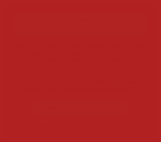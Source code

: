 <!DOCTYPE html>
<html lang="pt-BR">
<head>
  <meta charset="UTF-8" />
  <meta name="viewport" content="width=device-width, initial-scale=1.0"/>
  <title>Para Minha Criança ❤️</title>
  <link href="https://fonts.googleapis.com/css2?family=Montserrat&display=swap" rel="stylesheet">
  <style>
    html, body {
      margin: 0;
      padding: 0;
      height: 100%;
      background: #b22222;
      overflow: hidden;
      font-family: 'Montserrat', sans-serif;
    }

    canvas {
      position: fixed;
      top: 0;
      left: 0;
      z-index: -1;
    }

    .container {
      position: absolute;
      top: 50%;
      left: 50%;
      transform: translate(-50%, -50%);
      background: rgba(255, 255, 255, 0.1);
      backdrop-filter: blur(10px);
      padding: 30px;
      border-radius: 20px;
      text-align: center;
      animation: fadeIn 2s ease forwards;
      opacity: 0;
      max-width: 90%;
    }

    .polaroid {
      background: white;
      padding: 10px;
      border-radius: 10px;
      box-shadow: 0 5px 15px rgba(0,0,0,0.3);
      margin-bottom: 20px;
    }

    .polaroid img {
      width: 100%;
      max-width: 350px;
      border-radius: 5px;
      cursor: pointer;
      animation: pulse 3s infinite;
    }

    .caption {
      font-size: 1.2em;
      margin-top: 10px;
      color: #b22222;
    }

    .text-below {
      color: black;
      font-size: 1.4em;
      text-shadow: 1px 1px 3px rgba(255,255,255,0.3);
      max-width: 500px;
      margin: 0 auto;
    }

    .music-player {
      margin-top: 20px;
    }

    @keyframes fadeIn {
      to { opacity: 1; }
    }

    @keyframes pulse {
      0%, 100% { transform: scale(1); }
      50% { transform: scale(1.03); }
    }
  </style>
</head>
<body>
  <canvas id="heartCanvas"></canvas>

  <div class="container">
    <div class="polaroid">
      <img id="mainImage" src="https://i.postimg.cc/HVxrX9W2/foto-pb.jpg" alt="Casal"/>
      <div class="caption">Clique na foto e veja a mágica ✨</div>
    </div>
    <div class="text-below">
      você na minha vida é tão especial assim como o impala é especial para o Dean, você chegou na minha vida e a mudou por completo, meus dias passaram a ter mais cor e a minha vida passou a ser mais feliz, não pude comprar um presente mas fiz isso para você. saiba que eu te amo muito meu amor da minha vida 🩷✨️
    </div>
    <div class="music-player">
      <audio controls>
        <source src="https://cdn.pixabay.com/audio/2023/08/06/audio_0ec5f030b3.mp3" type="audio/mpeg">
        Seu navegador não suporta o áudio.
      </audio>
      <p style="color: white; margin-top: 8px;">Trecho: "Cause it's too cold... for you here..."</p>
    </div>
  </div>

  <script>
    const canvas = document.getElementById('heartCanvas');
    const ctx = canvas.getContext('2d');
    canvas.width = window.innerWidth;
    canvas.height = window.innerHeight;

    window.addEventListener('resize', () => {
      canvas.width = window.innerWidth;
      canvas.height = window.innerHeight;
    });

    const hearts = [];

    function createHeart() {
      return {
        x: Math.random() * canvas.width,
        y: -20,
        size: Math.random() * 1.5 + 1,
        speed: Math.random() * 1.5 + 1,
        opacity: Math.random() * 0.5 + 0.5
      };
    }

    function drawHeart(heart) {
      ctx.save();
      ctx.translate(heart.x, heart.y);
      ctx.scale(heart.size, heart.size);
      ctx.beginPath();
      ctx.moveTo(0, 0);
      ctx.bezierCurveTo(0, -3, -3, -3, -3, 0);
      ctx.bezierCurveTo(-3, 3, 0, 5, 0, 6);
      ctx.bezierCurveTo(0, 5, 3, 3, 3, 0);
      ctx.bezierCurveTo(3, -3, 0, -3, 0, 0);
      ctx.closePath();
      ctx.fillStyle = `rgba(255, 192, 203, ${heart.opacity})`;
      ctx.shadowColor = 'pink';
      ctx.shadowBlur = 10;
      ctx.fill();
      ctx.restore();
    }

    function animate() {
      ctx.clearRect(0, 0, canvas.width, canvas.height);

      // Adiciona novos corações constantemente
      if (hearts.length < 200) {
        hearts.push(createHeart());
      }

      hearts.forEach((heart, index) => {
        heart.y += heart.speed;
        drawHeart(heart);
        if (heart.y > canvas.height + 20) {
          hearts.splice(index, 1);
        }
      });

      requestAnimationFrame(animate);
    }

    document.getElementById('mainImage').addEventListener('click', () => {
      const img = document.getElementById('mainImage');
      img.src = 'https://i.postimg.cc/s11zJ6Sv/foto-colorida.jpg';
    });

    window.onload = () => {
      animate();
    };
  </script>
</body>
</html>
